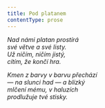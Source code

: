 ```yaml
---
title: Pod platanem
contentType: prose
---
```


_Nad námi platan prostírá  
své větve a své listy.  
Už ničím, ničím jistý,  
cítím, že končí hra._

_Kmen z barvy v barvu přechází  
— na slunci had — a blízký  
mlčení mému, v haluzích  
prodlužuje tvé stisky._
